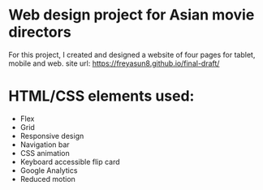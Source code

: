 # Web design project for Asian movie directors
For this project, I created and designed a website of four pages for tablet, mobile and web. 
site url: https://freyasun8.github.io/final-draft/
# HTML/CSS elements used:
* Flex
* Grid
* Responsive design
* Navigation bar
* CSS animation
* Keyboard accessible flip card
* Google Analytics
* Reduced motion
